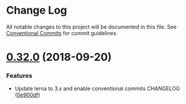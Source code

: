# Change Log

All notable changes to this project will be documented in this file.
See [Conventional Commits](https://conventionalcommits.org) for commit guidelines.

<a name="0.32.0"></a>
# [0.32.0](https://github.com/valaatech/vault/compare/v0.31.1...v0.32.0) (2018-09-20)


### Features

* Update lerna to 3.x and enable conventional commits CHANGELOG ([0e900df](https://github.com/valaatech/vault/commit/0e900df))
